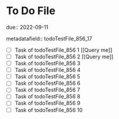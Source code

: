 # To Do File

due:: 2022-09-11

metadatafield:: todoTestFile_856_17

- [ ] Task of todoTestFile_856 1 [[Query me]]
- [ ] Task of todoTestFile_856 2 [[Query me]]
- [ ] Task of todoTestFile_856 3
- [ ] Task of todoTestFile_856 4
- [ ] Task of todoTestFile_856 5
- [ ] Task of todoTestFile_856 6
- [ ] Task of todoTestFile_856 7
- [ ] Task of todoTestFile_856 8
- [ ] Task of todoTestFile_856 9
- [ ] Task of todoTestFile_856 10